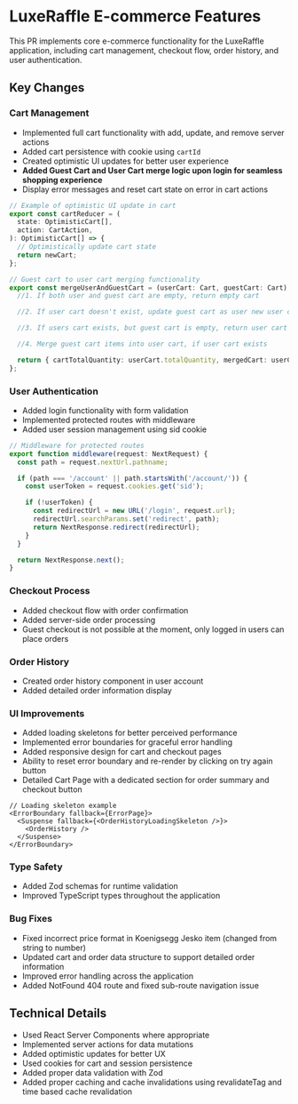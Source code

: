 # LuxeRaffle E-commerce Features

This PR implements core e-commerce functionality for the LuxeRaffle application, including cart management, checkout flow, order history, and user authentication.

## Key Changes

### Cart Management

- Implemented full cart functionality with add, update, and remove server actions
- Added cart persistence with cookie using `cartId`
- Created optimistic UI updates for better user experience
- **Added Guest Cart and User Cart merge logic upon login for seamless shopping experience**
- Display error messages and reset cart state on error in cart actions

```typescript
// Example of optimistic UI update in cart
export const cartReducer = (
  state: OptimisticCart[],
  action: CartAction,
): OptimisticCart[] => {
  // Optimistically update cart state
  return newCart;
};

// Guest cart to user cart merging functionality
export const mergeUserAndGuestCart = (userCart: Cart, guestCart: Cart) => {
  //1. If both user and guest cart are empty, return empty cart

  //2. If user cart doesn't exist, update guest cart as user new user cart

  //3. If users cart exists, but guest cart is empty, return user cart as is

  //4. Merge guest cart items into user cart, if user cart exists

  return { cartTotalQuantity: userCart.totalQuantity, mergedCart: userCart };
};
```

### User Authentication

- Added login functionality with form validation
- Implemented protected routes with middleware
- Added user session management using sid cookie

```typescript
// Middleware for protected routes
export function middleware(request: NextRequest) {
  const path = request.nextUrl.pathname;

  if (path === '/account' || path.startsWith('/account/')) {
    const userToken = request.cookies.get('sid');

    if (!userToken) {
      const redirectUrl = new URL('/login', request.url);
      redirectUrl.searchParams.set('redirect', path);
      return NextResponse.redirect(redirectUrl);
    }
  }

  return NextResponse.next();
}
```

### Checkout Process

- Added checkout flow with order confirmation
- Added server-side order processing
- Guest checkout is not possible at the moment, only logged in users can place orders

### Order History

- Created order history component in user account
- Added detailed order information display

### UI Improvements

- Added loading skeletons for better perceived performance
- Implemented error boundaries for graceful error handling
- Added responsive design for cart and checkout pages
- Ability to reset error boundary and re-render by clicking on try again button
- Detailed Cart Page with a dedicated section for order summary and checkout button

```tsx
// Loading skeleton example
<ErrorBoundary fallback={ErrorPage}>
  <Suspense fallback={<OrderHistoryLoadingSkeleton />}>
    <OrderHistory />
  </Suspense>
</ErrorBoundary>
```

### Type Safety

- Added Zod schemas for runtime validation
- Improved TypeScript types throughout the application

### Bug Fixes

- Fixed incorrect price format in Koenigsegg Jesko item (changed from string to number)
- Updated cart and order data structure to support detailed order information
- Improved error handling across the application
- Added NotFound 404 route and fixed sub-route navigation issue

## Technical Details

- Used React Server Components where appropriate
- Implemented server actions for data mutations
- Added optimistic updates for better UX
- Used cookies for cart and session persistence
- Added proper data validation with Zod
- Added proper caching and cache invalidations using revalidateTag and time based cache revalidation
